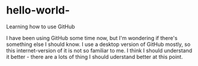 # hello-world-
Learning how to use GitHub

I have been using GitHub some time now, but I'm wondering if there's something else I should know.
I use a desktop version of GitHub mostly, so this internet-version of it is not so familiar to me.
I think I should understand it better - there are a lots of thing I should uderstand better at this point.
